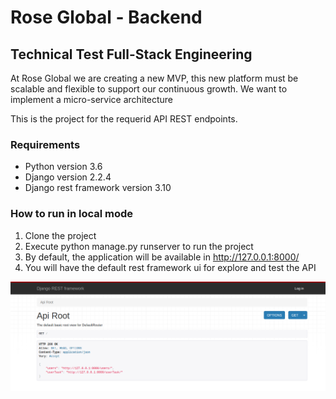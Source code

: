 # Rose Global - Backend
## Technical Test Full-Stack Engineering

At Rose Global we are creating a new MVP, this new platform must be scalable and flexible to support our continuous growth. We want to implement a micro-service architecture

This is the project for the requerid API REST endpoints.

### Requirements

* Python version 3.6
* Django version 2.2.4
* Django rest framework version 3.10

### How to run in local mode

1. Clone the project
1. Execute python manage.py runserver to run the project
1. By default, the application will be available in http://127.0.0.1:8000/
1. You will have the default rest framework ui for explore and test the API

![Figure 1-1](static/doc/images/be_api_001.png "Figure 1-1")
